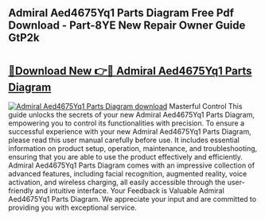 ## Admiral Aed4675Yq1 Parts Diagram Free Pdf Download - Part-8YE New Repair Owner Guide GtP2k

# <h2><a href="http://dfrdzt.blite.top/?on=Admiral+Aed4675Yq1+Parts+Diagram">🔗Download New 👉🔴 Admiral Aed4675Yq1 Parts Diagram</a></h2>

[![Admiral Aed4675Yq1 Parts Diagram download](https://i.imgur.com/lujVjoI.png)](http://dfrdzt.blite.top/?on=Admiral+Aed4675Yq1+Parts+Diagram)
Masterful Control This guide unlocks the secrets of your new Admiral Aed4675Yq1 Parts Diagram, empowering you to control its functionalities with precision. To ensure a successful experience with your new Admiral Aed4675Yq1 Parts Diagram, please read this user manual carefully before use. It includes essential information on product setup, operation, maintenance, and troubleshooting, ensuring that you are able to use the product effectively and efficiently. Admiral Aed4675Yq1 Parts Diagram comes with an impressive collection of advanced features, including facial recognition, augmented reality, voice activation, and wireless charging, all easily accessible through the user-friendly and intuitive interface. Your Feedback is Valuable Admiral Aed4675Yq1 Parts Diagram. We appreciate your input and are committed to providing you with exceptional service.
